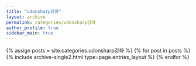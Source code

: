 ```yaml
---
title: "udonsharp강좌"
layout: archive
permalink: categories/udonsharp강좌
author_profile: true
sidebar_main: true
---
```


{% assign posts = site.categories.udonsharp강좌 %}
{% for post in posts %} {% include archive-single2.html type=page.entries_layout %} {% endfor %}